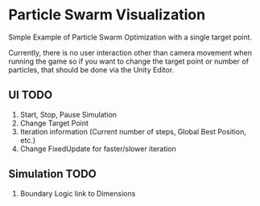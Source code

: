 # Particle Swarm Visualization

Simple Example of Particle Swarm Optimization with a single target point.

Currently, there is no user interaction other than camera movement when running the game so if you want to change the target point or number of particles, that should be done via the Unity Editor.

## UI TODO
1. Start, Stop, Pause Simulation
2. Change Target Point
3. Iteration information (Current number of steps, Global Best Position, etc.)
4. Change FixedUpdate for faster/slower iteration

## Simulation TODO
1. Boundary Logic link to Dimensions